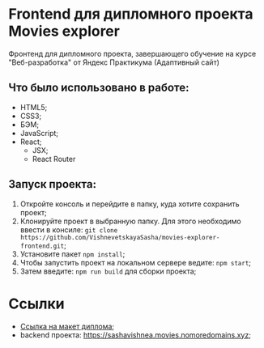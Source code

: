 # Frontend для дипломного проекта Movies explorer
Фронтенд для дипломного проекта, завершающего обучение на курсе "Веб-разработка" от Яндекс Практикума (Адаптивный сайт)

## Что было использовано в работе:
- HTML5;
- CSS3;
- БЭМ;
- JavaScript;
- React;
  * JSX;
  * React Router

## Запуск проекта:
1. Откройте консоль и перейдите в папку, куда хотите сохранить проект;
2. Клонируйте проект в выбранную папку. Для этого необходимо ввести в консиле:  `git clone https://github.com/VishnevetskayaSasha/movies-explorer-frontend.git`;
3. Установите пакет `npm install`;
4. Чтобы запустить проект на локальном сервере ведите: `npm start`;
5. Затем введите: `npm run build` для сборки проекта;

# Ссылки
- [Ссылка на макет диплома](https://www.figma.com/file/sMKJgYOvuQ2e17CCQ0Mmwe/My-Diploma?node-id=932%3A4079);
- backend проекта: https://sashavishnea.movies.nomoredomains.xyz;
